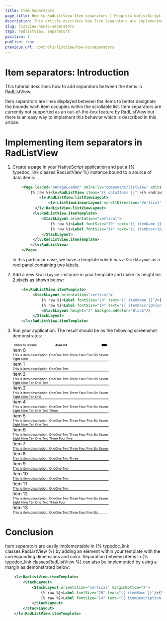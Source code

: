 ```yaml
---
title: Item Separators
page_title: How to RadListView Item separators | Progress NativeScript UI Documentation
description: This article describes how Item Separators are implemented with RadListView.
slug: listview-howto-separators
tags: radlistview, separators
position: 1
publish: true
previous_url: controls/listview/how-to/separators
---
```

# Item separators: Introduction
This tutorial describes how to add separators between the items in RadListView.

Item separators are lines displayed between the items to better designate the bounds each item occupies within the scrollable list. Item separators are currently not supported as an out-of-the-box feature by RadListView but there is an easy way to implement this behavior which is described in this article.

# Implementing item separators in RadListView

1. Create a page in your NativeScript application and put a {% typedoc_link classes:RadListView %} instance bound to a source of data items:

	```XML
    	<Page loaded="onPageLoaded" xmlns:lv="component/listview" xmlns="http://www.nativescript.org/tns.xsd">
        	{% raw %}<lv:RadListView items="{{ dataItems }}" >{% endraw %}
            	<lv:RadListView.listViewLayout>
                	<lv:ListViewLinearLayout scrollDirection="Vertical"/>
          	  </lv:RadListView.listViewLayout>
           	 <lv:RadListView.itemTemplate>
           	     <StackLayout orientation="vertical">
           	         {% raw %}<Label fontSize="20" text="{{ itemName }}"/>{% endraw %}
           	         {% raw %}<Label fontSize="14" text="{{ itemDescription }}" textWrap="true"/>{% endraw %}
           	     </StackLayout>
           	 </lv:RadListView.itemTemplate>
        	</lv:RadListView>
   		</Page>
    ```

    In this particular case, we have a template which has a `StackLayout` as a root panel containing two labels.

2. Add a new `StackLayout` instance in your template and make its height be 2 pixels as shown below:

	```XML
    	<lv:RadListView.itemTemplate>
       		 <StackLayout orientation="vertical">
       		     {% raw %}<Label fontSize="20" text="{{ itemName }}"/>{% endraw %}
       		     {% raw %}<Label fontSize="14" text="{{ itemDescription }}" textWrap="true"/>{% endraw %}
       		     <StackLayout height="2" backgroundColor="Black"/>
       		 </StackLayout>
    	</lv:RadListView.itemTemplate>
	```

3. Run your application. The result should be as the following screenshot demonstrates:

	![TelerikUI-RadListView-Getting-Started](../../../img/ns_ui/list-view-howto-separators_1.png "iOS")

# Conclusion
Item separators are easily implementable in {% typedoc_link classes:RadListView %} by adding an element within your template with the corresponding dimensions and color. Separation between items in {% typedoc_link classes:RadListView %} can also be implemented by using a margin as demonstrated below:

```XML
    <lv:RadListView.itemTemplate>
        <StackLayout>
            <StackLayout orientation="vertical" marginBottom="2">
                {% raw %}<Label fontSize="20" text="{{ itemName }}"/>{% endraw %}
                {% raw %}<Label fontSize="14" text="{{ itemDescription }}" textWrap="true"/>{% endraw %}
            </StackLayout>
        </StackLayout>
    </lv:RadListView.itemTemplate>
```
